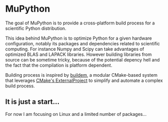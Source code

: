 MuPython
========

The goal of MuPython is to provide a cross-platform build process for a scientific Python distribution.

This idea behind MuPython is to optimize Python for a given hardware configuration, notably its packages and dependencies related to scientific computing. For instance Numpy and Scipy can take advantages of optimized BLAS and LAPACK libraries. However building libraries from source can be sometime tricky, because of the potential depency hell and the fact that the compilation is platform dependent.

Building process is inspired by [buildem](https://github.com/janelia-flyem/buildem), a modular CMake-based system that leverages [CMake's ExternalProject](http://www.kitware.com/media/html/BuildingExternalProjectsWithCMake2.8.html) to simplify and automate a complex build process.

## It is just a start...

For now I am focusing on Linux and a limited number of packages...
